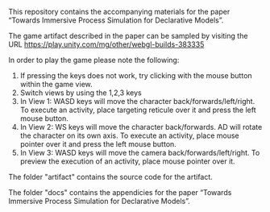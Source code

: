 This repository contains the accompanying materials for the paper “Towards Immersive Process Simulation for Declarative Models”.

The game artifact described in the paper can be sampled by visiting the URL https://play.unity.com/mg/other/webgl-builds-383335

In order to play the game please note the following:

1. If pressing the keys does not work, try clicking with the mouse button within the game view.
2. Switch views by using the 1,2,3 keys
3. In View 1: WASD keys will move the character back/forwards/left/right. To execute an activity, place targeting reticule over it and press the left mouse button.
4. In View 2: WS keys will move the character back/forwards. AD will rotate the character on its own axis. To execute an activity, place mouse pointer over it and press the left mouse button.
5. In View 3: WASD keys will move the camera back/forwards/left/right. To preview the execution of an activity, place mouse pointer over it.

The folder "artifact" contains the source code for the artifact.

The folder "docs" contains the appendicies for the paper  “Towards Immersive Process Simulation for Declarative Models”.
